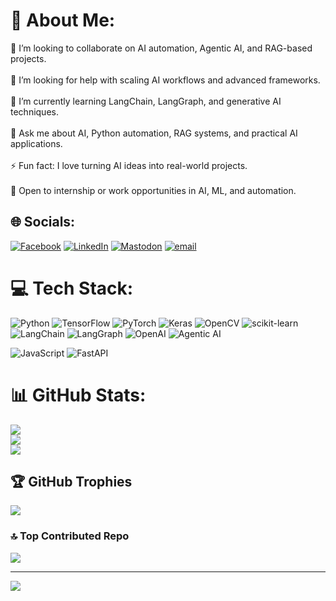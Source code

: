 # 💫 About Me:
👯 I’m looking to collaborate on AI automation, Agentic AI, and RAG-based projects.<br>  
🤝 I’m looking for help with scaling AI workflows and advanced frameworks.<br>  
🌱 I’m currently learning LangChain, LangGraph, and generative AI techniques.<br>  
💬 Ask me about AI, Python automation, RAG systems, and practical AI applications.<br>  
⚡ Fun fact: I love turning AI ideas into real-world projects.<br>  
💼 Open to internship or work opportunities in AI, ML, and automation.

## 🌐 Socials:
[![Facebook](https://img.shields.io/badge/Facebook-%231877F2.svg?logo=Facebook&logoColor=white)](https://facebook.com/kirtanramwani.5) [![LinkedIn](https://img.shields.io/badge/LinkedIn-%230077B5.svg?logo=linkedin&logoColor=white)](https://linkedin.com/in/kirtan-digitalmarketer/) [![Mastodon](https://img.shields.io/badge/-MASTODON-%232B90D9?logo=mastodon&logoColor=white)](https://mastodon.social/@Kirtan) [![email](https://img.shields.io/badge/Email-D14836?logo=gmail&logoColor=white)](mailto:ramwanikirtan@gmail.com) 

# 💻 Tech Stack:
![Python](https://img.shields.io/badge/python-3670A0?style=for-the-badge&logo=python&logoColor=ffdd54) ![TensorFlow](https://img.shields.io/badge/TensorFlow-%23FF6F00.svg?style=for-the-badge&logo=TensorFlow&logoColor=white) ![PyTorch](https://img.shields.io/badge/PyTorch-%23EE4C2C.svg?style=for-the-badge&logo=PyTorch&logoColor=white) ![Keras](https://img.shields.io/badge/Keras-%23D00000.svg?style=for-the-badge&logo=Keras&logoColor=white) ![OpenCV](https://img.shields.io/badge/opencv-%23white.svg?style=for-the-badge&logo=opencv&logoColor=white) ![scikit-learn](https://img.shields.io/badge/scikit--learn-%23F7931E.svg?style=for-the-badge&logo=scikit-learn&logoColor=white) ![LangChain](https://img.shields.io/badge/LangChain-%23FFB81C.svg?style=for-the-badge&logo=langchain&logoColor=black) ![LangGraph](https://img.shields.io/badge/LangGraph-%2317E8B4.svg?style=for-the-badge&logo=langgraph&logoColor=black) ![OpenAI](https://img.shields.io/badge/OpenAI-%23000.svg?style=for-the-badge&logo=openai&logoColor=white) ![Agentic AI](https://img.shields.io/badge/AgenticAI-%239B59C7.svg?style=for-the-badge&logo=agenticai&logoColor=white)

![JavaScript](https://img.shields.io/badge/javascript-%23323330.svg?style=for-the-badge&logo=javascript&logoColor=%23F7DF1E) ![FastAPI](https://img.shields.io/badge/FastAPI-005571?style=for-the-badge&logo=fastapi) 

# 📊 GitHub Stats:
![](https://github-readme-stats.vercel.app/api?username=ramwanikirtan&theme=dark&hide_border=false&include_all_commits=false&count_private=false)<br/>
![](https://nirzak-streak-stats.vercel.app/?user=ramwanikirtan&theme=dark&hide_border=false)<br/>
![](https://github-readme-stats.vercel.app/api/top-langs/?username=ramwanikirtan&theme=dark&hide_border=false&include_all_commits=false&count_private=false&layout=compact)

## 🏆 GitHub Trophies
![](https://github-profile-trophy.vercel.app/?username=ramwanikirtan&theme=default_repocard&no-frame=false&no-bg=false&margin-w=4)

### 🔝 Top Contributed Repo
![](https://github-contributor-stats.vercel.app/api?username=ramwanikirtan&limit=5&theme=dark&combine_all_yearly_contributions=true)

---
[![](https://visitcount.itsvg.in/api?id=ramwanikirtan&icon=0&color=6)](https://visitcount.itsvg.in)
